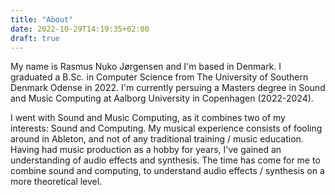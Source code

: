 ```yaml
---
title: "About"
date: 2022-10-29T14:19:35+02:00
draft: true
---
```


My name is Rasmus Nuko Jørgensen and I'm based in Denmark.
I graduated a B.Sc. in Computer Science from The University of Southern Denmark Odense in 2022.
I'm currently persuing a Masters degree in Sound and Music Computing at Aalborg University in Copenhagen (2022-2024).

I went with Sound and Music Computing, as it combines two of my interests: Sound and Computing.
My musical experience consists of fooling around in Ableton, and not of any traditional training / music education.
Having had music production as a hobby for years, I've gained an understanding of audio effects and synthesis.
The time has come for me to combine sound and computing, to understand audio effects / synthesis on a more theoretical level.


